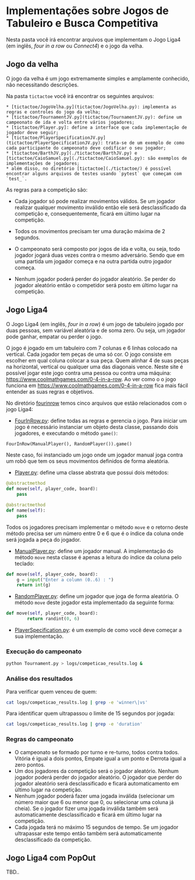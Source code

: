 # Implementações sobre Jogos de Tabuleiro e Busca Competitiva

Nesta pasta você irá encontrar arquivos que implementam o Jogo Liga4 (em inglês, *four in a row* ou *Connect4*) e o jogo da velha. 

## Jogo da velha

O jogo da velha é um jogo extremamente simples e amplamente conhecido, não necessitando descrições. 

Na pasta `tictactoe` você irá encontrar os seguintes arquivos: 

    * [tictactoe/JogoVelha.py](tictactoe/JogoVelha.py): implementa as regras e controles do jogo da velha;
    * [tictactoe/TournamentJV.py](tictactoe/TournamentJV.py): define um campeonato de ida e volta entre vários jogadores;
    * [tictactoe/Player.py]: define a interface que cada implementação de jogador deve seguir;
    * [tictactoe/PlayerSpecificationJV.py](tictactoe/PlayerSpecificationJV.py): trata-se de um exemplo de como cada participante do campeonato deve codificar o seu jogador;
    * [tictactoe/BarthJV.py](./tictactoe/BarthJV.py) e [tictactoe/CaioSamuel.py](./tictactoe/CaioSamuel.py): são exemplos de implementações de jogadores;
    * além disso, no diretório [tictactoe](./tictactoe/) é possível encontrar alguns arquivos de testes usando `pytest` que começam com `test_`.

As regras para a competição são:

* Cada jogador só pode realizar movimentos válidos. Se um jogador realizar qualquer movimento inválido então ele será desclassificado da competição e, consequentemente, ficará em último lugar na competição.

* Todos os movimentos precisam ter uma duração máxima de 2 segundos.

* O campeonato será composto por jogos de ida e volta, ou seja, todo jogador jogará duas vezes contra o mesmo adversário. Sendo que em uma partida um jogador começa e na outra partida outro jogador começa. 

* Nenhum jogador poderá perder do jogador aleatório. Se perder do jogador aleatório então o competidor será posto em último lugar na competição.


## Jogo Liga4

O Jogo Liga4 (em inglês, *four in a row*) é um jogo de tabuleiro jogado por duas pessoas, sem variável aleatória e de soma zero. Ou seja, um jogador pode ganhar, empatar ou perder o jogo. 

O jogo é jogado em um tabuleiro com 7 colunas e 6 linhas colocado na vertical. Cada jogador tem peças de uma só cor. O jogo consiste em escolher em qual coluna colocar a sua peça. Quem alinhar 4 de suas peças na horizontal, vertical ou qualquer uma das diagonais vence. Neste site é possível jogar este jogo contra uma pessoa ou contra uma máquina: https://www.coolmathgames.com/0-4-in-a-row. Ao ver como o o jogo funciona em https://www.coolmathgames.com/0-4-in-a-row fica mais fácil entender as suas regras e objetivos. 

No diretório [fourinrow](./fourinrow/) temos cinco arquivos que estão relacionados com o jogo Liga4: 

* [FourInRow.py](./fourinrow/FourInRow.py): define todas as regras e gerencia o jogo. Para iniciar um jogo é necessário instanciar um objeto desta classe, passando dois jogadores, e executando o método `game()`:

````python
FourInRow(ManualPlayer(), RandomPlayer()).game()
````

Neste caso, foi instanciado um jogo onde um jogador manual joga contra um robô que tem os seus movimentos definidos de forma aleatória. 

* [Player.py](./fourinrow/Player.py): define uma classe abstrata que possui dois métodos: 

````python   
@abstractmethod
def move(self, player_code, board):
    pass

@abstractmethod
def name(self):
    pass
````

Todos os jogadores precisam implementar o método `move` e o retorno deste método precisa ser um número entre 0 e 6 que é o índice da coluna onde será jogada a peça do jogador. 

* [ManualPlayer.py](./fourinrow/ManualPlayer.py): define um jogador manual. A implementação do método `move` nesta classe é apenas a leitura do índice da coluna pelo teclado: 

````python
def move(self, player_code, board):
    g = input("Enter a column (0..6) : ") 
    return int(g)
````

* [RandomPlayer.py](./fourinrow/RandomPlayer.py): define um jogador que joga de forma aleatória. O método `move` deste jogador esta implementado da seguinte forma: 

````python
def move(self, player_code, board):
        return randint(0, 6)
````

* [PlayerSpecification.py](./fourinrow/PlayerSpecification.py): é um exemplo de como você deve começar a sua implementação. 

### Execução do campeonato

````bash
python Tournament.py > logs/competicao_results.log &
````

### Análise dos resultados

Para verificar quem venceu de quem:

````bash
cat logs/competicao_results.log | grep -e 'winner\|vs'  
````

Para identificar quem ultrapassou o limite de 15 segundos por jogada:

````bash
cat logs/competicao_results.log | grep -e 'duration' 
````

### Regras do campeonato

* O campeonato se formado por turno e re-turno, todos contra todos. Vitória é igual a dois pontos, Empate igual a um ponto e Derrota igual a zero pontos.
* Um dos jogadores da competição será o jogador aleatório. Nenhum jogador poderá perder do jogador aleatório. O jogador que perder do jogador aleatório será desclassificado e ficará automaticamento em último lugar na competição. 
* Nenhum jogador poderá fazer uma jogada inválida (selecionar um número maior que 6 ou menor que 0, ou selecionar uma coluna já cheia). Se o jogador fizer uma jogada inválida também será automaticamente desclassificado e ficará em último lugar na competição. 
* Cada jogada terá no máximo 15 segundos de tempo. Se um jogador ultrapassar este tempo então também será automaticamente desclassificado da competição. 

## Jogo Liga4 com PopOut

TBD..







